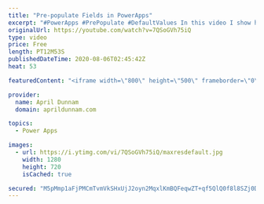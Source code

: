 ```yaml
---
title: "Pre-populate Fields in PowerApps"
excerpt: "#PowerApps #PrePopulate #DefaultValues In this video I show how you can pre-populate fields in PowerApps including:  date, choice, person and single line of text fields.  Some additional concepts you'll learn include: ✅  How to check the form mode ✅  Default Date field to todays date ✅  Default person"
originalUrl: https://youtube.com/watch?v=7QSoGVh75iQ
type: video
price: Free
length: PT12M53S
publishedDateTime: 2020-08-06T02:45:42Z
heat: 53

featuredContent: "<iframe width=\"800\" height=\"500\" frameborder=\"0\" src=\"https://www.youtube.com/embed/7QSoGVh75iQ\" allow=\"accelerometer; autoplay; encrypted-media; gyroscope; picture-in-picture\" allowfullscreen></iframe>"

provider:
  name: April Dunnam
  domain: aprildunnam.com

topics:
  - Power Apps

images:
  - url: https://i.ytimg.com/vi/7QSoGVh75iQ/maxresdefault.jpg
    width: 1280
    height: 720
    isCached: true

secured: "M5pMmp1aFjPMCmTvmVkSHxUjJ2oyn2MqxlKmBQFeqwZT+qf5QlQ0f8l8SZj0DsXV0k2Dgznos5302PDVqYDcKb232drt2lnO8rZYa1P+0ucpN4M37yUGihZtRSoMkRKCqF9oxv1IQZ/QbG2WPT26QAEegMvIDb3k1usHYH6Lg1ucw/BScqPe5ADjwC5phm810NWk23/+6b2gnfZa86AhEHV2sIjA+RFl8i6r7b9Fa6d6XR+LarDrG0mFxipdplvfcCer+ivfwBeuzOKyRAyGYXEZcE/f/lTsFz1XpSKJdZHSkRj1v+0LsrR5aEZalh/0Zig1+hW9kgYOHg+3aTIwhWuZDb8TyAw2T8I8vFX0BqF+FxFB1VCHvpYNpO32P8HimSKxg6QK8RO0RZYM6lnu7IKzX2H8jYQtAuf0WmUsmRY=;VGk9o+PlVBb6KFjikem5Qw=="
---
```


